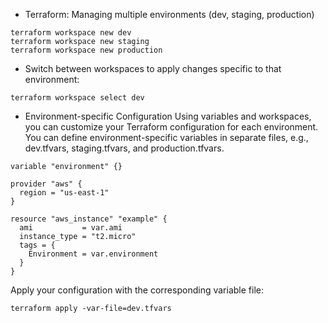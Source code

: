 - Terraform: Managing multiple environments (dev, staging, production)

```hcl
terraform workspace new dev
terraform workspace new staging
terraform workspace new production
```

- Switch between workspaces to apply changes specific to that environment:
```hcl
terraform workspace select dev
```

- Environment-specific Configuration
Using variables and workspaces, you can customize your Terraform configuration for each environment. You can define environment-specific variables in separate files, e.g., dev.tfvars, staging.tfvars, and production.tfvars.

```hcl
variable "environment" {}

provider "aws" {
  region = "us-east-1"
}

resource "aws_instance" "example" {
  ami           = var.ami
  instance_type = "t2.micro"
  tags = {
    Environment = var.environment
  }
}
```
Apply your configuration with the corresponding variable file:
```hcl
terraform apply -var-file=dev.tfvars
```
